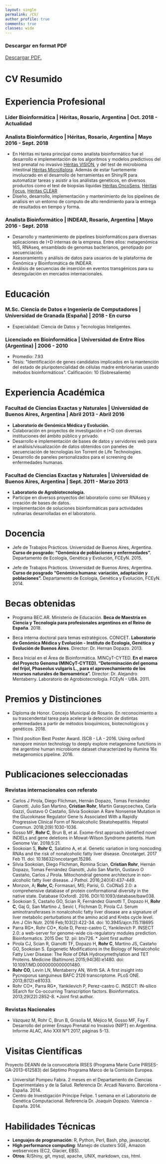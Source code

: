 ```yaml
---
layout: single
permalink: /CV/
author_profile: true
comments: true
classes: wide
---
```


### Descargar en format PDF
<a style="line-height: 1.5;" href="cristianrohr.github.io/CV-CristianRohr.pdf"><span style="color: #333333;"><span style="font-size: medium;">Descargar PDF.</span></span></a>

# CV Resumido

# Experiencia Profesional 

### **Líder Bioinformática** | **Héritas, Rosario, Argentina** | Oct. 2018 - Actualidad

### **Analista Bioinformático** | **Héritas, Rosario, Argentina** | Mayo 2016 - Sept. 2018

- En Héritas mi tarea principal como analista bioinformático fue el desarrollo e implementación de los algoritmos y modelos predictivos del test prenatal no invasivo [Héritas VISION](http://heritas.com.ar/genomica-de-la-reproduccion/vision/), y del test de microbioma intestinal [Héritas MicroXplora](http://heritas.com.ar/microxplora/). Además de estar fuertemente involucrado en el desarrollo de herramientas en Shiny/R para automatizar tareas y asistir a los análistas genéticos, en diversos productos como el test de biopsías líquidas [Héritas OncoSens](http://heritas.com.ar/genomica-clinica/oncosens/), [Héritas Focus](http://heritas.com.ar/genomica-clinica/exoma-clinico/), [Héritas CLEAR](http://heritas.com.ar/genomica-clinica/cancer-hereditario/)
- Diseño, desarrollo, implementación y mantenimiento de los pipelines de análisis en un entorno de computo de alto rendimiento para la entrega de resultados en tiempo y forma.

### **Analista Bioinformático** | **INDEAR, Rosario, Argentina** | Mayo 2016 - Sept. 2018

- Desarrollo y mantenimiento de pipelines bioinformáticos para diversas aplicaciones de I+D internas de la empresa. Entre ellos: metagenómica
16S, RNAseq, ensamblado de genomas bacterianos, genotipado por secuenciación.
- Asesoramiento y análisis de datos para usuarios de la plataforma de Genómica y Bioinformática de INDEAR.
- Análisis de secuencias de inserción en eventos transgénicos para su desregulación en mercados internacionales.

# Educación

### **M.Sc. Ciencia de Datos e Ingeniería de Computadores** | **Universidad de Granada (España)** | 2018 - En curso

- Especialidad: Ciencia de Datos y Tecnologías Inteligentes.


### **Licenciado en Bioinformática** | **Universidad de Entre Ríos (Argentina)** | 2006 - 2010

- Promedio: 7.93
- Tesis: "Identificación de genes candidatos implicados en la mantención del estado de pluripotencialidad de
células madre embrionarias usando métodos bioinformáticos". Calificación: 10 (Sobresaliente)


# Experiencia Académica

### **Facultad de Ciencias Exactas y Naturales** | **Universidad de Buenos Aires, Argentina** | Abril 2013 - Abril 2016

- **Laboratorio de Genómica Médica y Evolución.**
- Colaboración en proyectos de investigación e I+D con diversas instituciones del ámbito público y privado.
- Desarrollo e implementación de bases de datos y servidores web para el análisis/visualización de datos obtenidos con paneles de secuenciación de tecnologías Ion Torrent de Life Technologies.
- Desarrollo de paneles personalizados para el screening de enfermedades humanas.

### **Facultad de Ciencias Exactas y Naturales** | **Universidad de Buenos Aires, Argentina** | Sept. 2011 - Marzo 2013

- **Laboratorio de Agrobiotecnología.**
- Participe en diversos proyectos del laboratorio como ser RNAseq y creación de bases de datos.
- Implementación de soluciones bioinformáticas para actividades rutinarias desarrolladas en el laboratorio.


# Docencia

- Jefe de Trabajos Prácticos. Universidad de Buenos Aires, Argentina. __Curso de posgrado: "Genómica de poblaciones y enfermedades”.__ Departamento de Ecología, Genética y Evolución, FCEyN. 2015.

- Jefe de Trabajos Prácticos. Universidad de Buenos Aires, Argentina. __Curso de posgrado “Genómica humana: variación, adaptación y poblaciones”.__ Departamento de Ecología, Genética y Evolución, FCEyN. 2014.

# Becas obtenidas
- Programa BEC.AR. Ministerio de Educación. __Beca de Maestría en Ciencia y Tecnología para profesionales argentinos en el Reino de España__. 2018.

- Beca interna doctoral para temas estratégicos. CONICET. __Laboratorio de Genómica Médica y Evolución - Instituto de Ecología, Genética y Evolución de Buenos Aires__. Director: Dr. Hernan Dopazo. 2013.

- Beca Inicial en el Área de Bioinformática. MINCyT-CYTED. __En el marco del Proyecto Genoma (MINCyT-CYTED). “Determinación del genoma del frijol, Phaseolus vulgaris L., para el aprovechamiento de los recursos naturales de Iberoamérica”.__ Director: Dr. Alejandro Mentaberry. Laboratorio de Agrobiotecnología. FCEyN - UBA. 2011.

# Premios y Distinciones

- Diploma de Honor. Concejo Municipal de Rosario. En reconocimiento a su trascendental tarea para acelerar la detección de distintas enfermedades a partir de métodos bioquímicos, biotecnológicos y genéticos. 2018.

- Third position Best Poster Award. ISCB - LA - 2016. Using oxford nanopore minion technology to deeply explore metagenome functions in the argentine human microbiome dataset characterized by illumina 16s metagenomics pipeline. 2016.

# Publicaciones seleccionadas
### Revistas internacionales con referato
- Carlos J Pirola, Diego Flichman, Hernán Dopazo, Tomas Fernández Gianotti, Julio San Martino, **Cristian Rohr**, Martin Garaycoechea, Carla Gazzi, Gustavo O Castaño, Silvia Sookoian A Rare Nonsense Mutation in the Glucokinase Regulator Gene Is Associated With a Rapidly Progressive Clinical Form of Nonalcoholic Steatohepatitis. Hepatol Commun. 2018;2(9):1030-1036.
- Gosso MF, **Rohr C**, Brun B, et al. Exome-first approach identified novel INDELs and gene deletions in Mowat-Wilson Syndrome patients. Hum
Genome Var. 2018;5:21.
- Sookoian S, **Rohr C**, Salatino A, et al. Genetic variation in long noncoding RNAs and the risk of nonalcoholic fatty liver disease. Oncotarget.
2017 Feb 11. doi: 10.18632/oncotarget.15286.
- Silvia Sookoian, Diego Flichman, Romina Scian, **Cristian Rohr**, Hernán Dopazo, Tomas Fernández Gianotti, Julio San Martin, Gustavo O Castaño, Carlos J Pirola. Mitochondrial genome architecture in non-alcoholic fatty liver disease. J Pathol. 2016;240(4):437-449.
- Monzon, A; **Rohr, C**; Formasari, MS; Parisi, G. CoDNaS 2.0: a comprehensive database of protein conformational diversity in the native state.
Database (Oxford). 2016. DOI:10.1093/database/baw038.
- Sookoian S, Castaño GO, Scian R, Fernández Gianotti T, Dopazo H, **Rohr C**, Gaj G, San Martino J, Sevic I, Flichman D, Pirola CJ. Serum aminotransferases in nonalcoholic fatty liver disease are a signature of liver metabolic perturbations at the amino acid and Krebs cycle level. Am J
Clin Nutr. 2016 Feb;103(2):422-34. doi: 10.3945/ajcn.115.118695
- Parra RG*, Rohr CO*, Koile D, Perez-castro C, Yankilevich P. INSECT 2.0: a web-server for genome-wide cis-regulatory modules prediction.
Bioinformatics. 2015 Dec 12. pii: btv726. * Joint first author
- Pirola CJ, Scian R, Gianotti TF, Dopazo H, **Rohr C**, Martino JS, Castaño GO, Sookoian S. Epigenetic Modifications in the Biology of Nonalcoholic
Fatty Liver Disease: The Role of DNA Hydroxymethylation and TET Proteins. Medicine (Baltimore).2015;94(36):e1480. doi: 10.1097/MD.0000000000001480.
- **Rohr CO**, Levin LN, Mentaberry AN, Wirth SA. A first insight into Pycnoporus sanguineus BAFC 2126 transcriptome. PLoS ONE. 2013;8(12):e81033.
- Rohr CO*, Parra RG*, Yankilevich P, Perez-castro C. INSECT: IN-silico SEarch for Co-occurring Transcription factors. Bioinformatics. 2013;29(22):2852-8.
*Joint first author.

### Revistas Nacionales
- Vázquez M, Rohr C, Brun B, Grisolia M, Méjico M, Gosso MF, Fay F. Desarrollo del primer Ensayo Prenatal no Invasivo (NIPT) en Argentina. Informe ALAC, Año XXII N°1 2017, páginas 5-13.

# Visitas Científicas
Proyecto DEANN de la convocatoria IRSES (Programa Marie Curie PIRSES-GA-2013-612583) del Séptimo Programa Marco de la Comisión Europea.

- Universitat Pompeu Fabra. 2 meses en el Departamento de Ciencias Experimentales y de la Salud. Referencia Dr. Arcadi Navarro. Barcelona - España. 2014.
- Centro de Investigación Príncipe Felipe. 1 semana en el Laboratorio de Genética Computacional. Referencia Dr. Joaquín Dopazo. Valencia - España. 2014.

# Habilidades Técnicas
- **Lenguajes de programación**: R, Python, Perl, Bash, php, javascript.
- **High performance computing**: Manejo de clusters SGE, Amazon webservices (EC2, Glacier, EBS).
- **Otros**: R/Shiny, git, mysql, apache, UNIX, markdown, css, html.
